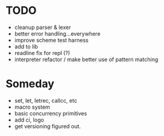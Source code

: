 # TODO

- cleanup parser & lexer
- better error handling...everywhere
- improve scheme test harness
- add to lib
- readline fix for repl (?)
- interpreter refactor / make better use of pattern matching

# Someday

- set, let, letrec, callcc, etc
- macro system
- basic concurrency primitives
- add ci, logo
- get versioning figured out.
